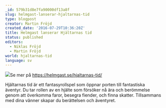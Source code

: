 ```yaml
---
_id: 579b31d8e7fa90000df13a8f
slug: helmgast-lanserar-hjaltarnas-tid
type: blogpost
creator: Martin Fröjd
created_date: '2016-07-29T10:36:20Z'
title: Helmgast lanserar Hjältarnas tid
status: published
editors:
  - Niklas Fröjd
  - Martin Fröjd
world: hjaltarnas-tid
language: sv
---
```

![](https://fablr.co/asset/image/ht-1200x600.jpg)Se mer på <https://helmgast.se/hjaltarnas-tid/>

Hjältarnas tid är ett fantasyrollspel som öppnar porten till fantastiska äventyr. Du tar rollen av en hjälte som försöker nå ära och berömmelse genom att överkomma faror, besegra fiender, och finna skatter. Tillsammans med dina vänner skapar du berättelsen och äventyret.
